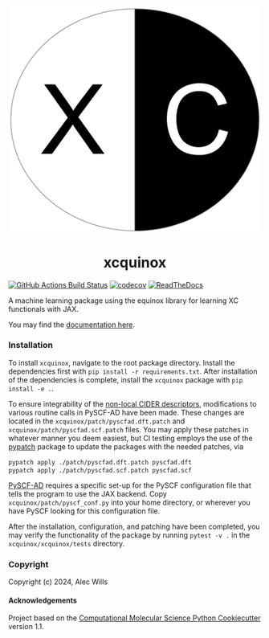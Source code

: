 <div align="center" class="margin: 0 auto;"> 

 ![xcquinox-image](./xcquinox.png)

xcquinox
==============================

</div>

[//]: # (Badges)
[![GitHub Actions Build Status](https://github.com/alecpwills/xcquinox/workflows/CI/badge.svg)](https://github.com/alecpwills/xcquinox/actions?query=workflow%3ACI)
[![codecov](https://codecov.io/gh/alecpwills/xcquinox/branch/main/graph/badge.svg)](https://codecov.io/gh/alecpwills/xcquinox/branch/main)
[![ReadTheDocs](https://readthedocs.org/projects/xcquinox/badge/?version=latest)](https://xcquinox.readthedocs.io/en/latest/)


A machine learning package using the equinox library for learning XC functionals with JAX.

You may find the [documentation here](https://xcquinox.readthedocs.io/en/latest/).

### Installation

To install `xcquinox`, navigate to the root package directory. Install the dependencies first with `pip install -r requirements.txt`. After installation of the dependencies is complete, install the `xcquinox` package with `pip install -e .`.

To ensure integrability of the [non-local CIDER descriptors](https://github.com/mir-group/CiderPress2022), modifications to various routine calls in PySCF-AD have been made. These changes are located in the `xcquinox/patch/pyscfad.dft.patch` and `xcquinox/patch/pyscfad.scf.patch` files. You may apply these patches in whatever manner you deem easiest, but CI testing employs the use of the [pypatch](https://github.com/sitkatech/pypatch) package to update the packages with the needed patches, via
```
pypatch apply ./patch/pyscfad.dft.patch pyscfad.dft
pypatch apply ./patch/pyscfad.scf.patch pyscfad.scf
```

[PySCF-AD](https://github.com/fishjojo/pyscfad) requires a specific set-up for the PySCF configuration file that tells the program to use the JAX backend. Copy `xcquinox/patch/pyscf_conf.py` into your home directory, or wherever you have PySCF looking for this configuration file. 

After the installation, configuration, and patching have been completed, you may verify the functionality of the package by running `pytest -v .` in the `xcquinox/xcquinox/tests` directory.

### Copyright

Copyright (c) 2024, Alec Wills


#### Acknowledgements
 
Project based on the 
[Computational Molecular Science Python Cookiecutter](https://github.com/molssi/cookiecutter-cms) version 1.1.

